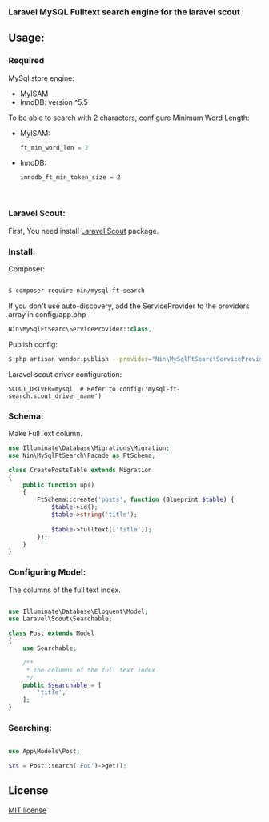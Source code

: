 ### Laravel MySQL Fulltext search engine for the laravel scout



## Usage:



### Required

MySql store engine:

* MyISAM
* InnoDB: version ^5.5

To be able to search with 2 characters, configure Minimum Word Length:

* MyISAM: 

  ```sql
  ft_min_word_len = 2
  ```

* InnoDB:

  ```mysql
  innodb_ft_min_token_size = 2
  ```

​	

### Laravel Scout:

First, You need install [Laravel Scout](https://laravel.com/docs/8.x/scout) package.


### Install:

Composer:
```bash

$ composer require nin/mysql-ft-search

```

If you don't use auto-discovery, add the ServiceProvider to the providers array in config/app.php
```php
Nin\MySqlFtSearc\ServiceProvider::class,

```

Publish config:
```bash
$ php artisan vendor:publish --provider="Nin\MySqlFtSearc\ServiceProvider"

```

Laravel scout driver configuration:
```
SCOUT_DRIVER=mysql  # Refer to config('mysql-ft-search.scout_driver_name')
```


### Schema:

Make FullText column.

```php
use Illuminate\Database\Migrations\Migration;
use Nin\MySqlFtSearch\Facade as FtSchema;

class CreatePostsTable extends Migration
{
    public function up()
    {
        FtSchema::create('posts', function (Blueprint $table) {
            $table->id();
            $table->string('title');
        
            $table->fulltext(['title']);
        });
    }
}

```

### Configuring Model:

The columns of the full text index.

```php

use Illuminate\Database\Eloquent\Model;
use Laravel\Scout\Searchable;

class Post extends Model
{
    use Searchable;

    /**
     * The columns of the full text index
     */
    public $searchable = [
        'title',
    ];
}
```

### Searching:

```php

use App\Models\Post;

$rs = Post::search('Foo')->get();
```

## License

[MIT license](LICENSE.md)
